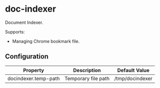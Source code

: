 # doc-indexer

Document Indexer.

Supports:

- Managing Chrome bookmark file.


## Configuration

| Property             | Description         | Default Value   |
|----------------------|---------------------|-----------------|
| docindexer.temp-path | Temporary file path | /tmp/docindexer |